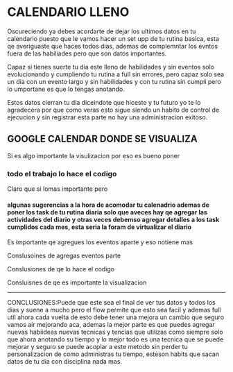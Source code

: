 # CALENDARIO LLENO

Oscureciendo ya debes acordarte de dejar los ultimos datos en tu calendario puesto que le vamos hacer un set upp de tu rutina basica, esta qe averiguaste que haces todos dias, ademas de complemntar los evntos fuera de las habiliades pero que son datos importantes.

Capaz si tienes suerte tu dia este lleno de habilidades y sin eventos solo evolucionando y cumpliendo tu rutina a full sin errores, pero capaz solo sea un dia con un evento largo y sin habilidades y con tu rutina sin cumpli pero lo umportane es que lo tengas anotando.

Estos datos cierran tu dia diceindote que hiceste y tu futuro yo te lo agradecera por que como veras esto sigue siendo un habito de control de ejecucion y sin registrar esta parte no hay una administracion exitoso.

## GOOGLE CALENDAR DONDE SE VISUALIZA

Si es algo importante la visulizacion por eso es bueno poner

### todo el trabajo lo hace el codigo

Claro que si lomas importante pero 

#### algunas sugerencias a la hora de acomodar tu calenadrio ademas de poner los task de tu rutina diaria solo que aveces hay qe agregar las actividades del diario y otras veces debemso agregar detalles a los task cumplidos cada mes, esta seria la foram de virtualizar el diario

Es importante qe agregues los eventos aparte y eso notiene mas

Conslusoines de agregas eventos parte

Conslusiones de qe lo hace el codigo

Consluisnes de qe es importante la visualizacion

---

CONCLUSIONES:Puede que este sea el final de ver tus datos y todos los dias y suene a mucho pero el flow permite que esto sea facil y ademas full util ahora cada vuelta de esto debe tener una mejora un cambio que seguro vamos air mejorando aca, ademas la mejor parte es que puedes agregar nuevas habiideas nuevas tecnicas y tencias que utilizas como siempre solo que ahora anotando su tiempo y lo mejor todo es una tecnica que se puede mejorar y seguro se puede acoplar a este metodo sin perder tu personalizacion de como administras tu tiempo, esteson habits que sacan datos de tu dia con disciplina nada  mas.
